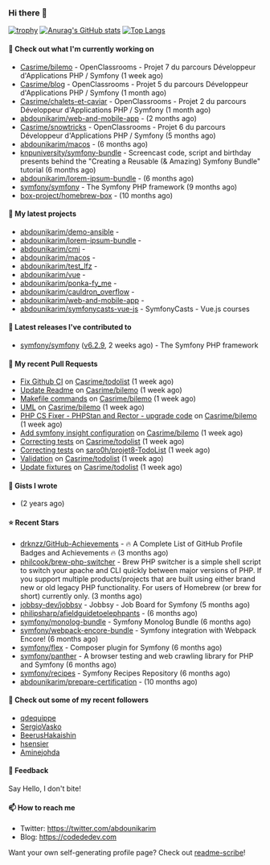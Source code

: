 ### Hi there 👋

[![trophy](https://github-profile-trophy.vercel.app/?username=abdounikarim&theme=onestar&row=1&column=7&no-frame=true&margin-w=13)](https://github.com/ryo-ma/github-profile-trophy)
[![Anurag's GitHub stats](https://github-readme-stats.vercel.app/api?username=abdounikarim&show_icons=true&theme=dark&count_private=true&hide_border=true)](https://github.com/anuraghazra/github-readme-stats)
[![Top Langs](https://github-readme-stats.vercel.app/api/top-langs/?username=abdounikarim&langs_count=8&layout=compact&theme=dark&hide_border=true)](https://github.com/anuraghazra/github-readme-stats)

#### 👷 Check out what I'm currently working on

- [Casrime/bilemo](https://github.com/Casrime/bilemo) - OpenClassrooms - Projet 7 du parcours Développeur d&#39;Applications PHP / Symfony (1 week ago)
- [Casrime/blog](https://github.com/Casrime/blog) - OpenClassrooms - Projet 5 du parcours Développeur d&#39;Applications PHP / Symfony (1 month ago)
- [Casrime/chalets-et-caviar](https://github.com/Casrime/chalets-et-caviar) - OpenClassrooms - Projet 2 du parcours Développeur d&#39;Applications PHP / Symfony (1 month ago)
- [abdounikarim/web-and-mobile-app](https://github.com/abdounikarim/web-and-mobile-app) -  (2 months ago)
- [Casrime/snowtricks](https://github.com/Casrime/snowtricks) - OpenClassrooms - Projet 6 du parcours Développeur d&#39;Applications PHP / Symfony (5 months ago)
- [abdounikarim/macos](https://github.com/abdounikarim/macos) -  (6 months ago)
- [knpuniversity/symfony-bundle](https://github.com/knpuniversity/symfony-bundle) - Screencast code, script and birthday presents behind the &#34;Creating a Reusable (&amp; Amazing) Symfony Bundle&#34; tutorial (6 months ago)
- [abdounikarim/lorem-ipsum-bundle](https://github.com/abdounikarim/lorem-ipsum-bundle) -  (6 months ago)
- [symfony/symfony](https://github.com/symfony/symfony) - The Symfony PHP framework (9 months ago)
- [box-project/homebrew-box](https://github.com/box-project/homebrew-box) -  (10 months ago)

#### 🌱 My latest projects

- [abdounikarim/demo-ansible](https://github.com/abdounikarim/demo-ansible) - 
- [abdounikarim/lorem-ipsum-bundle](https://github.com/abdounikarim/lorem-ipsum-bundle) - 
- [abdounikarim/cmi](https://github.com/abdounikarim/cmi) - 
- [abdounikarim/macos](https://github.com/abdounikarim/macos) - 
- [abdounikarim/test_lfz](https://github.com/abdounikarim/test_lfz) - 
- [abdounikarim/vue](https://github.com/abdounikarim/vue) - 
- [abdounikarim/ponka-fy_me](https://github.com/abdounikarim/ponka-fy_me) - 
- [abdounikarim/cauldron_overflow](https://github.com/abdounikarim/cauldron_overflow) - 
- [abdounikarim/web-and-mobile-app](https://github.com/abdounikarim/web-and-mobile-app) - 
- [abdounikarim/symfonycasts-vue-js](https://github.com/abdounikarim/symfonycasts-vue-js) - SymfonyCasts - Vue.js courses

#### 🔭 Latest releases I've contributed to

- [symfony/symfony](https://github.com/symfony/symfony) ([v6.2.9](https://github.com/symfony/symfony/releases/tag/v6.2.9), 2 weeks ago) - The Symfony PHP framework

#### 🔨 My recent Pull Requests

- [Fix Github CI](https://github.com/Casrime/todolist/pull/41) on [Casrime/todolist](https://github.com/Casrime/todolist) (1 week ago)
- [Update Readme](https://github.com/Casrime/bilemo/pull/62) on [Casrime/bilemo](https://github.com/Casrime/bilemo) (1 week ago)
- [Makefile commands](https://github.com/Casrime/bilemo/pull/61) on [Casrime/bilemo](https://github.com/Casrime/bilemo) (1 week ago)
- [UML](https://github.com/Casrime/bilemo/pull/59) on [Casrime/bilemo](https://github.com/Casrime/bilemo) (1 week ago)
- [PHP CS Fixer - PHPStan and Rector - upgrade code](https://github.com/Casrime/bilemo/pull/57) on [Casrime/bilemo](https://github.com/Casrime/bilemo) (1 week ago)
- [Add symfony insight configuration](https://github.com/Casrime/bilemo/pull/55) on [Casrime/bilemo](https://github.com/Casrime/bilemo) (1 week ago)
- [Correcting tests](https://github.com/Casrime/todolist/pull/40) on [Casrime/todolist](https://github.com/Casrime/todolist) (1 week ago)
- [Correcting tests](https://github.com/saro0h/projet8-TodoList/pull/36) on [saro0h/projet8-TodoList](https://github.com/saro0h/projet8-TodoList) (1 week ago)
- [Validation](https://github.com/Casrime/todolist/pull/39) on [Casrime/todolist](https://github.com/Casrime/todolist) (1 week ago)
- [Update fixtures](https://github.com/Casrime/todolist/pull/38) on [Casrime/todolist](https://github.com/Casrime/todolist) (1 week ago)

#### 📓 Gists I wrote

- [](https://gist.github.com/b237278802559acb0bcf1e2516ba718e) (2 years ago)

#### ⭐ Recent Stars

- [drknzz/GitHub-Achievements](https://github.com/drknzz/GitHub-Achievements) - 🔥 A Complete List of GitHub Profile Badges and Achievements 🔥 (3 months ago)
- [philcook/brew-php-switcher](https://github.com/philcook/brew-php-switcher) - Brew PHP switcher is a simple shell script to switch your apache and CLI quickly between major versions of PHP. If you support multiple products/projects that are built using either brand new or old legacy PHP functionality. For users of Homebrew (or brew for short) currently only. (3 months ago)
- [jobbsy-dev/jobbsy](https://github.com/jobbsy-dev/jobbsy) - Jobbsy - Job Board for Symfony (5 months ago)
- [philipsharp/afieldguidetoelephpants](https://github.com/philipsharp/afieldguidetoelephpants) -  (6 months ago)
- [symfony/monolog-bundle](https://github.com/symfony/monolog-bundle) - Symfony Monolog Bundle (6 months ago)
- [symfony/webpack-encore-bundle](https://github.com/symfony/webpack-encore-bundle) - Symfony integration with Webpack Encore! (6 months ago)
- [symfony/flex](https://github.com/symfony/flex) - Composer plugin for Symfony (6 months ago)
- [symfony/panther](https://github.com/symfony/panther) - A browser testing and web crawling library for PHP and Symfony (6 months ago)
- [symfony/recipes](https://github.com/symfony/recipes) - Symfony Recipes Repository (6 months ago)
- [abdounikarim/prepare-certification](https://github.com/abdounikarim/prepare-certification) -  (10 months ago)

#### 👯 Check out some of my recent followers

- [qdequippe](https://github.com/qdequippe)
- [SergioVasko](https://github.com/SergioVasko)
- [BeerusHakaishin](https://github.com/BeerusHakaishin)
- [hsensier](https://github.com/hsensier)
- [Aminejohda](https://github.com/Aminejohda)

#### 💬 Feedback

Say Hello, I don't bite!

#### 📫 How to reach me

- Twitter: https://twitter.com/abdounikarim
- Blog: https://codededev.com

Want your own self-generating profile page? Check out [readme-scribe](https://github.com/muesli/readme-scribe)!
